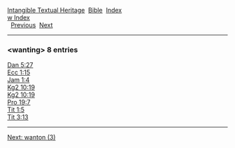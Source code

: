 [Intangible Textual Heritage](../../index)  [Bible](../index) 
[Index](index)   
[w Index](_w_)  
  [Previous](c12222)  [Next](c12224) 

------------------------------------------------------------------------

### &lt;wanting&gt; 8 entries

[Dan 5:27](../kjv/dan005.htm#027)  
[Ecc 1:15](../kjv/ecc001.htm#015)  
[Jam 1:4](../kjv/jam001.htm#004)  
[Kg2 10:19](../kjv/kg2010.htm#019)  
[Kg2 10:19](../kjv/kg2010.htm#019)  
[Pro 19:7](../kjv/pro019.htm#007)  
[Tit 1:5](../kjv/tit001.htm#005)  
[Tit 3:13](../kjv/tit003.htm#013)  

------------------------------------------------------------------------

[Next: wanton (3)](c12224)
